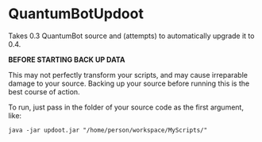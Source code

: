 # QuantumBotUpdoot

Takes 0.3 QuantumBot source and (attempts) to automatically upgrade it to 0.4.

**BEFORE STARTING BACK UP DATA**

This may not perfectly transform your scripts, and may cause irreparable damage to
your source. Backing up your source before running this is the best course of action.

To run, just pass in the folder of your source code as the first argument, like:

```
java -jar updoot.jar "/home/person/workspace/MyScripts/"
```
